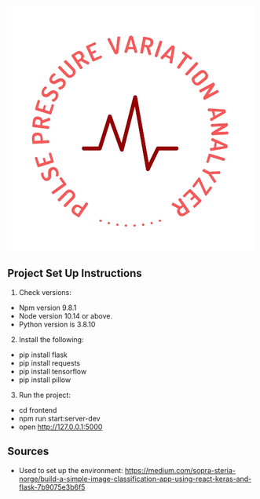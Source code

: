 ![alt text](https://github.com/lauren1117/PPVAnalyzer/blob/main/KALE%20Logo.png)

## Project Set Up Instructions

1. Check versions:
- Npm version 9.8.1
- Node version 10.14 or above.
- Python version is 3.8.10
2. Install the following:
- pip install flask
- pip install requests
- pip install tensorflow
- pip install pillow
3. Run the project:
- cd frontend
- npm run start:server-dev
- open http://127.0.0.1:5000

## Sources
- Used to set up the environment: https://medium.com/sopra-steria-norge/build-a-simple-image-classification-app-using-react-keras-and-flask-7b9075e3b6f5 
